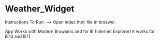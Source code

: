 Weather_Widget
==============
Instructions
To Run:  --> Open index.html file in broswer.

App Works with Modern Browsers and for IE (Internet Explorer) it works for IE10 and IE11
